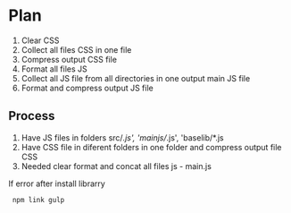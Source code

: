 # Plan
1. Clear CSS 
2. Collect all files CSS in one file
3. Compress output CSS file
4. Format all files JS
5. Collect all JS file from all directories in one  output main JS file
6. Format and compress output JS file



## Process

1. Have JS files in folders src/*.js', 'mainjs/*.js', 'baselib/*.js
2. Have CSS file in diferent folders in one folder and compress output file CSS
3. Needed clear format and concat all files js - main.js
 
If error after install librarry   
```
 npm link gulp
 ```
 
